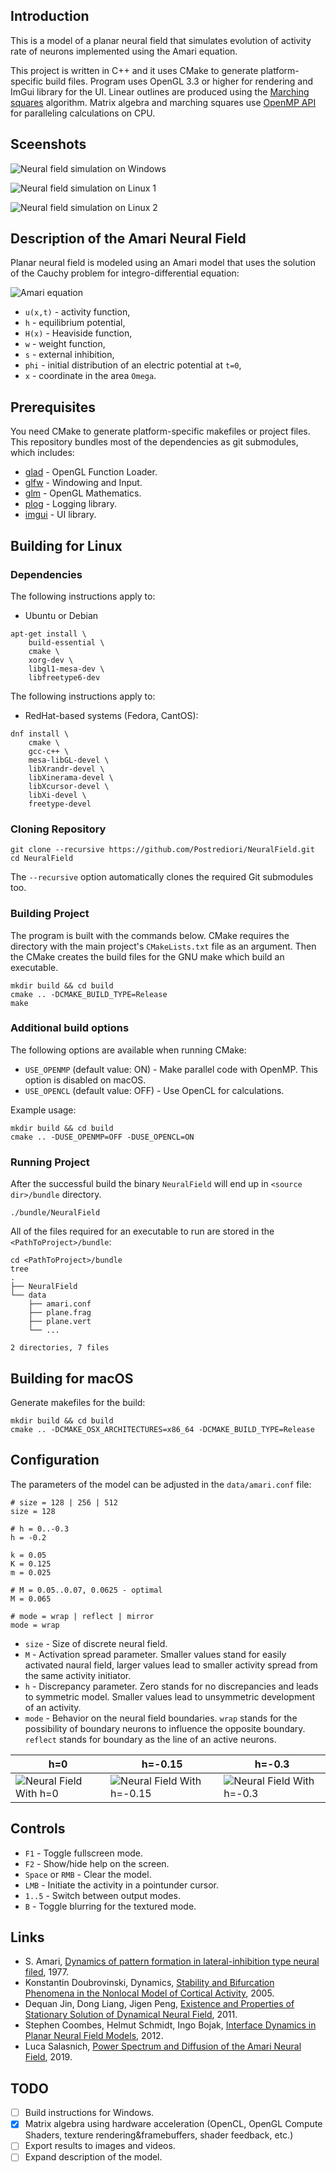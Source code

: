 ## Introduction
This is a model of a planar neural field that simulates evolution of activity rate of neurons implemented using the Amari equation.

This project is written in C++ and it uses CMake to generate platform-specific build files. Program uses OpenGL 3.3 or higher for rendering and ImGui library for the UI. Linear outlines are produced using the [Marching squares](https://en.wikipedia.org/wiki/Marching_squares) algorithm. Matrix algebra and marching squares use [OpenMP API](https://en.wikipedia.org/wiki/OpenMP) for paralleling calculations on CPU.

## Sceenshots
![Neural field simulation on Windows](images/NeuralFieldWin.png)

![Neural field simulation on Linux 1](images/NeuralFieldLinux1.png)

![Neural field simulation on Linux 2](images/NeuralFieldLinux2.png)

## Description of the Amari Neural Field
Planar neural field is modeled using an Amari model that uses the solution of the Cauchy problem for integro-differential equation:

![Amari equation](images/amariEquation.png)

* `u(x,t)` - activity function,
* `h` - equilibrium potential,
* `H(x)` - Heaviside function,
* `w` - weight function,
* `s` - external inhibition,
* `phi` - initial distribution of an electric potential at `t=0`,
* `x` - coordinate in the area `Omega`.

## Prerequisites
You need CMake to generate platform-specific makefiles or project files. This repository bundles most of the dependencies as git submodules, which includes:

* [glad](https://github.com/Dav1dde/glad) - OpenGL Function Loader.
* [glfw](https://github.com/glfw/glfw) - Windowing and Input.
* [glm](https://github.com/g-truc/glm) - OpenGL Mathematics.
* [plog](https://github.com/SergiusTheBest/plog) - Logging library.
* [imgui](https://github.com/ocornut/imgui) - UI library.

## Building for Linux

### Dependencies
The following instructions apply to:

* Ubuntu or Debian

```
apt-get install \
    build-essential \
    cmake \
    xorg-dev \
    libgl1-mesa-dev \
    libfreetype6-dev
```

The following instructions apply to:

* RedHat-based systems (Fedora, CantOS):

```
dnf install \
    cmake \
    gcc-c++ \
    mesa-libGL-devel \
    libXrandr-devel \
    libXinerama-devel \
    libXcursor-devel \
    libXi-devel \
    freetype-devel
```

### Cloning Repository
```
git clone --recursive https://github.com/Postrediori/NeuralField.git
cd NeuralField
```

The `--recursive` option automatically clones the required Git submodules too.

### Building Project
The program is built with the commands below. CMake requires the directory with the main project's `CMakeLists.txt` file as an argument. Then the CMake creates the build files for the GNU make which build an executable.

```
mkdir build && cd build
cmake .. -DCMAKE_BUILD_TYPE=Release
make
```

### Additional build options

The following options are available when running CMake:
* `USE_OPENMP` (default value: ON) - Make parallel code with OpenMP. This option is disabled on macOS.
* `USE_OPENCL` (default value: OFF) - Use OpenCL for calculations.

Example usage:

```
mkdir build && cd build
cmake .. -DUSE_OPENMP=OFF -DUSE_OPENCL=ON
```

### Running Project

After the successful build the binary `NeuralField` will end up in `<source dir>/bundle` directory.

```
./bundle/NeuralField
```


All of the files required for an executable to run are stored in the `<PathToProject>/bundle`:

```
cd <PathToProject>/bundle
tree
.
├── NeuralField
└── data
    ├── amari.conf
    ├── plane.frag
    ├── plane.vert
    └── ...

2 directories, 7 files
```

## Building for macOS

Generate makefiles for the build:

```
mkdir build && cd build
cmake .. -DCMAKE_OSX_ARCHITECTURES=x86_64 -DCMAKE_BUILD_TYPE=Release
```

## Configuration
The parameters of the model can be adjusted in the `data/amari.conf` file:

```
# size = 128 | 256 | 512
size = 128

# h = 0..-0.3
h = -0.2

k = 0.05
K = 0.125
m = 0.025

# M = 0.05..0.07, 0.0625 - optimal
M = 0.065

# mode = wrap | reflect | mirror
mode = wrap
```

* `size` - Size of discrete neural field.
* `M` - Activation spread parameter. Smaller values stand for easily activated naural field,
larger values lead to smaller activity spread from the same activity initiator.
* `h` - Discrepancy parameter. Zero stands for no discrepancies and leads to symmetric model.
Smaller values lead to unsymmetric development of an activity.
* `mode` - Behavior on the neural field boundaries. `wrap` stands for the possibility of
boundary neurons to influence the opposite boundary. `reflect` stands for boundary as the line
of an active neurons.

h=0  | h=-0.15 | h=-0.3
---- | ------- | ------
![Neural Field With h=0](images/neural1.gif) | ![Neural Field With h=-0.15](images/neural2.gif) | ![Neural Field With h=-0.3](images/neural3.gif)


## Controls
* `F1` - Toggle fullscreen mode.
* `F2` - Show/hide help on the screen.
* `Space` or `RMB` - Clear the model.
* `LMB` - Initiate the activity in a pointunder cursor.
* `1..5` - Switch between output modes.
* `B` - Toggle blurring for the textured mode.

## Links
* S. Amari, [Dynamics of pattern formation in lateral-inhibition type neural filed](http://www.math.pitt.edu/~troy/sflood/amari.pdf), 1977.
* Konstantin Doubrovinski, Dynamics, [Stability and Bifurcation Phenomena in the Nonlocal Model of Cortical Activity](http://citeseerx.ist.psu.edu/viewdoc/download?doi=10.1.1.64.8688&rep=rep1&type=pdf), 2005.
* Dequan Jin, Dong Liang, Jigen Peng, [Existence and Properties of Stationary Solution of Dynamical Neural Field](http://gr.xjtu.edu.cn/c/document_library/get_file?folderId=29529&name=DLFE-2974.pdf), 2011.
* Stephen Coombes, Helmut Schmidt, Ingo Bojak, [Interface Dynamics in Planar Neural Field Models](http://www.mathematical-neuroscience.com/content/2/1/9), 2012.
* Luca Salasnich, [Power Spectrum and Diffusion of the Amari Neural Field](https://doi.org/10.3390/sym11020134), 2019.

## TODO
* [ ] Build instructions for Windows.
* [x] Matrix algebra using hardware acceleration (OpenCL, OpenGL Compute Shaders, texture rendering&framebuffers, shader feedback, etc.)
* [ ] Export results to images and videos.
* [ ] Expand description of the model.
